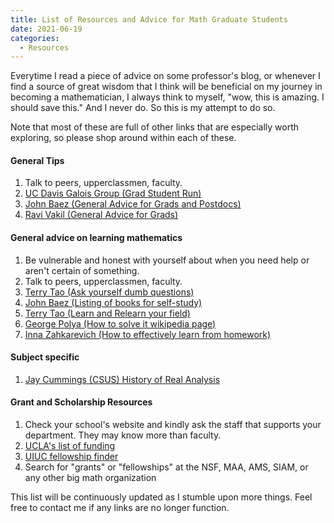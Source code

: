```yaml
---
title: List of Resources and Advice for Math Graduate Students
date: 2021-06-19
categories:
  - Resources
---
```


Everytime I read a piece of advice on some professor's blog, or whenever I find a source of great wisdom that 
I think will be beneficial on my journey in becoming a mathematician, 
I always think to myself, "wow, this is amazing. I should save this." And I never do. So this is my attempt to do so.

Note that most of these are full of other links that are especially worth exploring, so please shop around within each of these.

#### General Tips
1. Talk to peers, upperclassmen, faculty.
2. [UC Davis Galois Group (Grad Student Run)](https://galois.math.ucdavis.edu/doku.php?id=wishidknown)
3. [John Baez (General Advice for Grads and Postdocs)](https://math.ucr.edu/home/baez/advice.html)
4. [Ravi Vakil (General Advice for Grads)](http://math.stanford.edu/~vakil/potentialstudents.html)

#### General advice on learning mathematics
1. Be vulnerable and honest with yourself about when you need help or aren't certain of something. 
2. Talk to peers, upperclassmen, faculty. 
3. [Terry Tao (Ask yourself dumb questions)](https://terrytao.wordpress.com/career-advice/ask-yourself-dumb-questions-and-answer-them/)
4. [John Baez (Listing of books for self-study)](https://math.ucr.edu/home/baez/books.html)
5. [Terry Tao (Learn and Relearn your field)](https://terrytao.wordpress.com/career-advice/learn-and-relearn-your-field/)
6. [George Polya (How to solve it wikipedia page)](https://en.wikipedia.org/wiki/How_to_Solve_It)
7. [Inna Zahkarevich (How to effectively learn from homework)](http://pi.math.cornell.edu/~zakh/homeworkguide.pdf)

#### Subject specific
1. [Jay Cummings (CSUS) History of Real Analysis](https://longformmath.com/papers-and-articles-1)

#### Grant and Scholarship Resources
1. Check your school's website and kindly ask the staff that supports your department. They may know more than faculty.
2. [UCLA's list of funding](https://grad.ucla.edu/funding/#/)
3. [UIUC fellowship finder](https://apps.grad.illinois.edu/fellowship-finder/)
4. Search for "grants" or "fellowships" at the NSF, MAA, AMS, SIAM, or any other big math organization

This list will be continuously updated as I stumble upon more things. Feel free to contact me if any links are no longer function.
